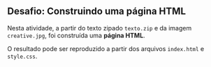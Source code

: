 ## Desafio: Construindo uma página HTML

Nesta atividade, a partir do texto zipado `texto.zip` e da imagem `creative.jpg`, foi construída uma **página HTML**.

O resultado pode ser reproduzido a partir dos arquivos `index.html` e `style.css`.
